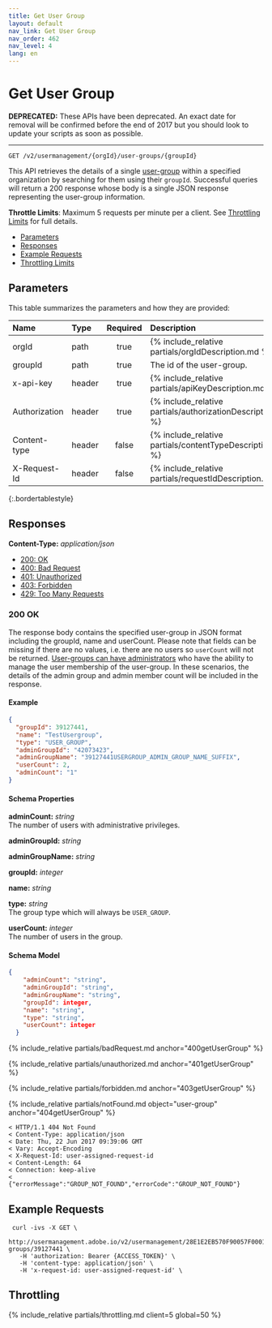 ```yaml
---
title: Get User Group
layout: default
nav_link: Get User Group
nav_order: 462
nav_level: 4
lang: en
---
```


# <a name="getUserGroup" class="api-ref-title">Get User Group</a>

**DEPRECATED:** These APIs have been deprecated. An exact date for removal will be confirmed before the end of 2017 but you should look to update your scripts as soon as possible.

<hr class="api-ref-rule">

```
GET /v2/usermanagement/{orgId}/user-groups/{groupId}
```
This API retrieves the details of a single [user-group](glossary.md#usergroup) within a specified organization by searching for them using their `groupId`. Successful queries will return a 200 response whose body is a single JSON response representing the user-group information.

__Throttle Limits__: Maximum 5 requests per minute per a client. See [Throttling Limits](#throttle) for full details.   

* [Parameters](#parameters)
* [Responses](#responses)
* [Example Requests](#exampleRequests)
* [Throttling Limits](#throttle)

## <a name="parameters" class="api-ref-subtitle">Parameters</a>

This table summarizes the parameters and how they are provided:

| Name | Type | Required | Description |
| :--- | :------ | :---: | :------ |
| orgId | path | true | {% include_relative partials/orgIdDescription.md %} |
| groupId | path | true | The id of the user-group. |
| x-api-key | header | true | {% include_relative partials/apiKeyDescription.md %} |
| Authorization | header | true | {% include_relative partials/authorizationDescription.md %} |
| Content-type | header | false | {% include_relative partials/contentTypeDescription.md %} |
| X-Request-Id | header | false | {% include_relative partials/requestIdDescription.md %} |
{:.bordertablestyle}

## <a name="responses" class="api-ref-subtitle">Responses</a>

__Content-Type:__ _application/json_

- [200: OK](#200getUserGroup)
- [400: Bad Request](#400getUserGroup)
- [401: Unauthorized](#401getUserGroup)
- [403: Forbidden](#403getUserGroup)
- [429: Too Many Requests](#throttle)

### <a name="200getUserGroup" class="api-ref-subtitle">200 OK</a>

The response body contains the specified user-group in JSON format including the groupId, name and userCount. Please note that fields can be missing if there are no values, i.e. there are no users so `userCount` will not be returned. [User-groups can have administrators](glossary.md#usergroupAdmin) who have the ability to manage the user membership of the user-group. In these scenarios, the details of the admin group and admin member count will be included in the response. 

#### Example
```json
{
  "groupId": 39127441,
  "name": "TestUsergroup",
  "type": "USER_GROUP",
  "adminGroupId": "42073423",
  "adminGroupName": "39127441USERGROUP_ADMIN_GROUP_NAME_SUFFIX",
  "userCount": 2,
  "adminCount": "1"
}
```

#### Schema Properties

__adminCount:__ _string_  
The number of users with administrative privileges.

__adminGroupId:__ _string_ 

__adminGroupName:__ _string_  

__groupId:__ _integer_  

__name:__ _string_

__type:__ _string_  
The group type which will always be `USER_GROUP`.

__userCount:__ _integer_  
The number of users in the group.

#### Schema Model

```json
{
    "adminCount": "string",
    "adminGroupId": "string",
    "adminGroupName": "string",
    "groupId": integer,
    "name": "string",
    "type": "string",
    "userCount": integer
  }
```

{% include_relative partials/badRequest.md anchor="400getUserGroup" %}

{% include_relative partials/unauthorized.md anchor="401getUserGroup" %}

{% include_relative partials/forbidden.md anchor="403getUserGroup" %}

{% include_relative partials/notFound.md object="user-group" anchor="404getUserGroup" %}

```
< HTTP/1.1 404 Not Found
< Content-Type: application/json
< Date: Thu, 22 Jun 2017 09:39:06 GMT
< Vary: Accept-Encoding
< X-Request-Id: user-assigned-request-id
< Content-Length: 64
< Connection: keep-alive
<
{"errorMessage":"GROUP_NOT_FOUND","errorCode":"GROUP_NOT_FOUND"}
```

## <a name="exampleRequests" class="api-ref-subtitle">Example Requests</a>
```
 curl -ivs -X GET \
   http://usermanagement.adobe.io/v2/usermanagement/28E1E2EB570F90057F000101@AdobeOrg/user-groups/39127441 \
   -H 'authorization: Bearer {ACCESS_TOKEN}' \
   -H 'content-type: application/json' \
   -H 'x-request-id: user-assigned-request-id' \
```

## <a name="throttle" class="api-ref-subtitle">Throttling</a>

{% include_relative partials/throttling.md client=5 global=50 %}
